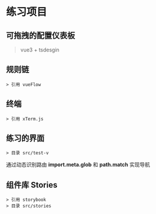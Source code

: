 # 练习项目

## 可拖拽的配置仪表板

> vue3 + tsdesgin

## 规则链

```text
> 引用 vueFlow
```

## 终端

```text
> 引用 xTerm.js
```

## 练习的界面

```text
> 目录 src/test-v
```

通过动态识别路由 **import.meta.glob** 和 **path.match** 实现导航

## 组件库 Stories

```text
> 引用 storybook
> 目录 src/stories
```
